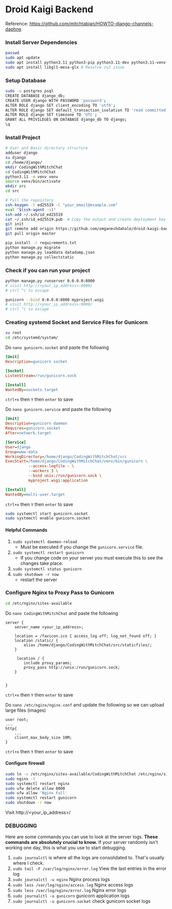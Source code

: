 # Droid Kaigi Backend

Reference: https://github.com/mitchtabian/HOWTO-django-channels-daphne

### Install Server Dependencies
```bash
passwd
sudo apt update
sudo apt install python3.11 python3-pip python3.11-dev python3.11-venv libpq-dev postgresql postgresql-contrib nginx curl git-all
sudo apt install libgl1-mesa-glx # Resolve cv2 issue
```

### Setup Database
```bash
sudo -u postgres psql
CREATE DATABASE django_db;
CREATE USER django WITH PASSWORD 'password';
ALTER ROLE django SET client_encoding TO 'utf8';
ALTER ROLE django SET default_transaction_isolation TO 'read committed';
ALTER ROLE django SET timezone TO 'UTC';
GRANT ALL PRIVILEGES ON DATABASE django_db TO django;
\q
```

### Install Project
```bash
# User and Basic directory structure
adduser django
su django
cd /home/django/
mkdir CodingWithMitchChat
cd CodingWithMitchChat
python3.11 -m venv venv
source venv/bin/activate
mkdir src
cd src

# Pull the repository
ssh-keygen -t ed25519 -C "your_email@example.com"
eval "$(ssh-agent -s)"
ssh-add ~/.ssh/id_ed25519
cat ~/.ssh/id_ed25519.pub  # Copy the output and create deployment key
git init
git remote add origin https://github.com/omganeshdahale/droid-kaigi-backend.git
git pull origin master

pip install -r requirements.txt
python manage.py migrate
python manage.py loaddata datadump.json
python manage.py collectstatic
```

### Check if you can run your project
```bash
python manage.py runserver 0.0.0.0:8000
# visit http://<your_ip_address>:8000/
# ctrl ^c to escape

gunicorn --bind 0.0.0.0:8000 myproject.wsgi
# visit http://<your_ip_address>:8000/
# ctrl ^c to escape
```

### Creating systemd Socket and Service Files for Gunicorn
```bash
su root
cd /etc/systemd/system/
```
Do `nano gunicorn.socket` and paste the following
```ini
[Unit]
Description=gunicorn socket

[Socket]
ListenStream=/run/gunicorn.sock

[Install]
WantedBy=sockets.target
```
`ctrl+x` then `Y` then `enter` to save

Do `nano gunicorn.service` and paste the following
```ini
[Unit]
Description=gunicorn daemon
Requires=gunicorn.socket
After=network.target

[Service]
User=django
Group=www-data
WorkingDirectory=/home/django/CodingWithMitchChat/src
ExecStart=/home/django/CodingWithMitchChat/venv/bin/gunicorn \
          --access-logfile - \
          --workers 3 \
          --bind unix:/run/gunicorn.sock \
          myproject.wsgi:application

[Install]
WantedBy=multi-user.target
```
`ctrl+x` then `Y` then `enter` to save

```bash
sudo systemctl start gunicorn.socket
sudo systemctl enable gunicorn.socket
```

#### Helpful Commands
1. `sudo systemctl daemon-reload`
    - Must be executed if you change the `gunicorn.service` file.
1. `sudo systemctl restart gunicorn`
    - If you change code on your server you must execute this to see the changes take place.
1. `sudo systemctl status gunicorn`
1. `sudo shutdown -r now`
    - restart the server

### Configure Nginx to Proxy Pass to Gunicorn
```bash
cd /etc/nginx/sites-available
```
Do `nano CodingWithMitchChat` and paste the following
```nginx
server {
    server_name <your_ip_address>;

    location = /favicon.ico { access_log off; log_not_found off; }
    location /static/ {
        alias /home/django/CodingWithMitchChat/src/staticfiles/;
    }
    
     location / {
        include proxy_params;
        proxy_pass http://unix:/run/gunicorn.sock;
    }
    

}
```
`ctrl+x` then `Y` then `enter` to save

Do `nano /etc/nginx/nginx.conf` and update the following 
so we can upload large files (images)
```nginx
user root;
...
http{
	...
	client_max_body_size 10M; 
}
```
`ctrl+x` then `Y` then `enter` to save

#### Configure firewall
```bash
sudo ln -s /etc/nginx/sites-available/CodingWithMitchChat /etc/nginx/sites-enabled
sudo nginx -t
sudo systemctl restart nginx
sudo ufw delete allow 8000
sudo ufw allow 'Nginx Full'
sudo systemctl restart gunicorn
sudo shutdown -r now
```
Visit http://<your_ip_address>/

### DEBUGGING
Here are some commands you can use to look at the server logs. **These commands are absolutely crucial to know.** If your server randomly isn't working one day, this is what you use to start debugging.
1. `sudo journalctl` is where all the logs are consolidated to. That's usually where I check.
1. `sudo tail -F /var/log/nginx/error.log` View the last entries in the error log
1. `sudo journalctl -u nginx` Nginx process logs 
1. `sudo less /var/log/nginx/access.log` Nginx access logs
1. `sudo less /var/log/nginx/error.log` Nginx error logs
1. `sudo journalctl -u gunicorn` gunicorn application logs
1. `sudo journalctl -u gunicorn.socket` check gunicorn socket logs
